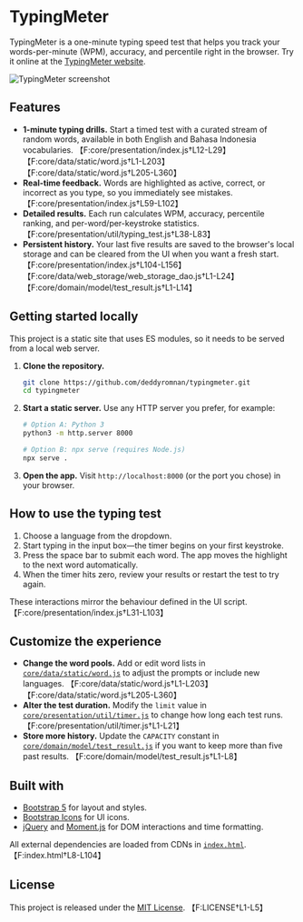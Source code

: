 # TypingMeter

TypingMeter is a one-minute typing speed test that helps you track your words-per-minute (WPM), accuracy, and percentile right in the browser. Try it online at the [TypingMeter website](https://deddyrumapea.github.io/typingmeter).

![TypingMeter screenshot](https://user-images.githubusercontent.com/14845590/175569825-1731c314-ed1c-453e-b8ca-9583d5f86ef0.png)

## Features

- **1-minute typing drills.** Start a timed test with a curated stream of random words, available in both English and Bahasa Indonesia vocabularies. 【F:core/presentation/index.js†L12-L29】【F:core/data/static/word.js†L1-L203】【F:core/data/static/word.js†L205-L360】
- **Real-time feedback.** Words are highlighted as active, correct, or incorrect as you type, so you immediately see mistakes. 【F:core/presentation/index.js†L59-L102】
- **Detailed results.** Each run calculates WPM, accuracy, percentile ranking, and per-word/per-keystroke statistics. 【F:core/presentation/util/typing_test.js†L38-L83】
- **Persistent history.** Your last five results are saved to the browser's local storage and can be cleared from the UI when you want a fresh start. 【F:core/presentation/index.js†L104-L156】【F:core/data/web_storage/web_storage_dao.js†L1-L24】【F:core/domain/model/test_result.js†L1-L14】

## Getting started locally

This project is a static site that uses ES modules, so it needs to be served from a local web server.

1. **Clone the repository.**
   ```bash
   git clone https://github.com/deddyromnan/typingmeter.git
   cd typingmeter
   ```
2. **Start a static server.** Use any HTTP server you prefer, for example:
   ```bash
   # Option A: Python 3
   python3 -m http.server 8000

   # Option B: npx serve (requires Node.js)
   npx serve .
   ```
3. **Open the app.** Visit `http://localhost:8000` (or the port you chose) in your browser.

## How to use the typing test

1. Choose a language from the dropdown.
2. Start typing in the input box—the timer begins on your first keystroke.
3. Press the space bar to submit each word. The app moves the highlight to the next word automatically.
4. When the timer hits zero, review your results or restart the test to try again.

These interactions mirror the behaviour defined in the UI script. 【F:core/presentation/index.js†L31-L103】

## Customize the experience

- **Change the word pools.** Add or edit word lists in [`core/data/static/word.js`](core/data/static/word.js) to adjust the prompts or include new languages. 【F:core/data/static/word.js†L1-L203】【F:core/data/static/word.js†L205-L360】
- **Alter the test duration.** Modify the `limit` value in [`core/presentation/util/timer.js`](core/presentation/util/timer.js) to change how long each test runs. 【F:core/presentation/util/timer.js†L1-L21】
- **Store more history.** Update the `CAPACITY` constant in [`core/domain/model/test_result.js`](core/domain/model/test_result.js) if you want to keep more than five past results. 【F:core/domain/model/test_result.js†L1-L8】

## Built with

- [Bootstrap 5](https://getbootstrap.com) for layout and styles.
- [Bootstrap Icons](https://icons.getbootstrap.com/) for UI icons.
- [jQuery](https://jquery.com/) and [Moment.js](https://momentjs.com/) for DOM interactions and time formatting.

All external dependencies are loaded from CDNs in [`index.html`](index.html). 【F:index.html†L8-L104】

## License

This project is released under the [MIT License](LICENSE). 【F:LICENSE†L1-L5】
